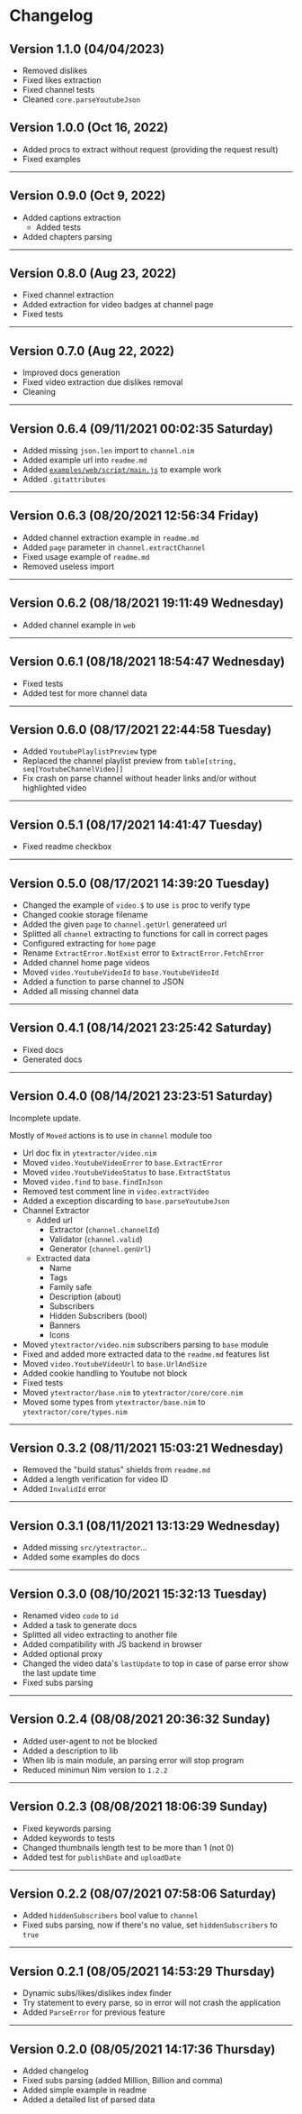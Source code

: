 # Changelog

## Version 1.1.0 (04/04/2023)

- Removed dislikes
- Fixed likes extraction
- Fixed channel tests
- Cleaned `core.parseYoutubeJson`

## Version 1.0.0 (Oct 16, 2022)

- Added procs to extract without request (providing the request result)
- Fixed examples

---

## Version 0.9.0 (Oct 9, 2022)

- Added captions extraction
  - Added tests
- Added chapters parsing

---

## Version 0.8.0 (Aug 23, 2022)

- Fixed channel extraction
- Added extraction for video badges at channel page
- Fixed tests

---

## Version 0.7.0 (Aug 22, 2022)

- Improved docs generation
- Fixed video extraction due dislikes removal
- Cleaning

---

## Version 0.6.4 (09/11/2021 00:02:35 Saturday)

- Added missing `json.len` import to `channel.nim`
- Added example url into `readme.md`
- Added [`examples/web/script/main.js`](examples/web/script/main.js) to example work
- Added `.gitattributes`

---

## Version 0.6.3 (08/20/2021 12:56:34 Friday)

- Added channel extraction example in `readme.md`
- Added `page` parameter in `channel.extractChannel`
- Fixed usage example of `readme.md`
- Removed useless import

---

## Version 0.6.2 (08/18/2021 19:11:49 Wednesday)

- Added channel example in `web`

---

## Version 0.6.1 (08/18/2021 18:54:47 Wednesday)

- Fixed tests
- Added test for more channel data

---

## Version 0.6.0 (08/17/2021 22:44:58 Tuesday)

- Added `YoutubePlaylistPreview` type
- Replaced the channel playlist preview from `table[string, seq[YoutubeChannelVideo]]`
- Fix crash on parse channel without header links and/or without highlighted video

---

## Version 0.5.1 (08/17/2021 14:41:47 Tuesday)

- Fixed readme checkbox

---

## Version 0.5.0 (08/17/2021 14:39:20 Tuesday)

- Changed the example of `video.$` to use `is` proc to verify type
- Changed cookie storage filename
- Added the given `page` to `channel.getUrl` generateed url
- Splitted all `channel` extracting to functions for call in correct pages
- Configured extracting for `home` page
- Rename `ExtractError.NotExist` error to `ExtractError.FetchError`
- Added channel home page videos
- Moved `video.YoutubeVideoId` to `base.YoutubeVideoId`
- Added a function to parse channel to JSON
- Added all missing channel data

---

## Version 0.4.1 (08/14/2021 23:25:42 Saturday)

- Fixed docs
- Generated docs

---

## Version 0.4.0 (08/14/2021 23:23:51 Saturday)

Incomplete update.

Mostly of `Moved` actions is to use in `channel` module too

- Url doc fix in `ytextractor/video.nim`
- Moved `video.YoutubeVideoError` to `base.ExtractError`
- Moved `video.YoutubeVideoStatus` to `base.ExtractStatus`
- Moved `video.find` to `base.findInJson`
- Removed test comment line in `video.extractVideo`
- Added a exception discarding to `base.parseYoutubeJson`
- Channel Extractor
  - Added url
    - Extractor (`channel.channelId`)
    - Validator (`channel.valid`)
    - Generator (`channel.genUrl`)
  - Extracted data
    - Name
    - Tags
    - Family safe
    - Description (about)
    - Subscribers
    - Hidden Subscribers (bool)
    - Banners
    - Icons
- Moved `ytextractor/video.nim` subscribers parsing to `base` module
- Fixed and added more extracted data to the `readme.md` features list
- Moved `video.YoutubeVideoUrl` to `base.UrlAndSize`
- Added cookie handling to Youtube not block
- Fixed tests
- Moved `ytextractor/base.nim` to `ytextractor/core/core.nim`
- Moved some types from `ytextractor/base.nim` to `ytextractor/core/types.nim`

---

## Version 0.3.2 (08/11/2021 15:03:21 Wednesday)

- Removed the "build status" shields from `readme.md`
- Added a length verification for video ID
- Added `InvalidId` error

---

## Version 0.3.1 (08/11/2021 13:13:29 Wednesday)

- Added missing `src/ytextractor`...
- Added some examples do docs

---

## Version 0.3.0 (08/10/2021 15:32:13 Tuesday)

- Renamed video `code` to `id`
- Added a task to generate docs
- Splitted all video extracting to another file
- Added compatibility with JS backend in browser
- Added optional proxy
- Changed the video data's `lastUpdate` to top in case of parse error show the last update time
- Fixed subs parsing

---

## Version 0.2.4 (08/08/2021 20:36:32 Sunday)

- Added user-agent to not be blocked
- Added a description to lib
- When lib is main module, an parsing error will stop program
- Reduced minimun Nim version to `1.2.2`

---

## Version 0.2.3 (08/08/2021 18:06:39 Sunday)

- Fixed keywords parsing
- Added keywords to tests
- Changed thumbnails length test to be more than 1 (not 0)
- Added test for `publishDate` and `uploadDate`

---

## Version 0.2.2 (08/07/2021 07:58:06 Saturday)

- Added `hiddenSubscribers` bool value to `channel`
- Fixed subs parsing, now if there's no value, set `hiddenSubscribers` to `true`

---

## Version 0.2.1 (08/05/2021 14:53:29 Thursday)

- Dynamic subs/likes/dislikes index finder
- Try statement to every parse, so in error will not crash the application
- Added `ParseError` for previous feature

---

## Version 0.2.0 (08/05/2021 14:17:36 Thursday)

- Added changelog
- Fixed subs parsing (added Million, Billion and comma)
- Added simple example in readme
- Added a detailed list of parsed data
